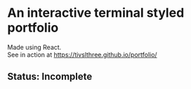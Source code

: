 # An interactive terminal styled portfolio
  Made using React. <br>
  See in action at https://tivslthree.github.io/portfolio/
## Status: Incomplete
